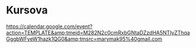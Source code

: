 # Kursova
https://calendar.google.com/event?action=TEMPLATE&amp;tmeid=M282N2c0cmRxbGNtaDZzdHA5NTIyZThqaGggbWFyeW1hazk1QG0&amp;tmsrc=marymak95%40gmail.com
